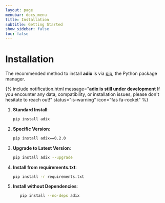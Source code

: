 ```yaml
---
layout: page
menubar: docs_menu
title: Installation
subtitle: Getting Started
show_sidebar: false
toc: false
---
```


# Installation
The recommended method to install **adix** is via [pip](https://pypi.org/project/adix/), the Python package manager.


{% include notification.html
message="**adix is still under development** If you encounter any data, compatibility, or installation issues, please don't hesitate to reach out!"
status="is-warning"
icon="fas fa-rocket"
%}


1. **Standard Install**:
   ```bash
   pip install adix
   ```

2. **Specific Version**:
   ```bash
   pip install adix==0.2.0
   ```

3. **Upgrade to Latest Version**:
   ```bash
   pip install adix --upgrade
   ```

4. **Install from requirements.txt**:
   ```bash
   pip install -r requirements.txt
   ```
5. **Install without Dependencies**:
   ```bash
      pip install --no-deps adix
   ```

<!-- 5. **Install from Source**:
   ```bash
   pip install /path/to/adix
   ```

6. **Install in Editable Mode**:
   ```bash
   pip install -e /path/to/adix
   ``` -->
